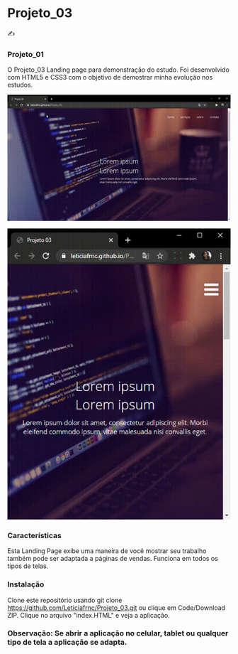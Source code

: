 # Projeto_03
✍️ 

### Projeto_01

O Projeto_03 Landing page para demonstração do estudo. Foi desenvolvido  com HTML5 e CSS3 com o objetivo de demostrar minha evolução nos estudos.

![Screenshot](Projeto03.gif)

![Screenshot](Projeto03mobile.gif)


### Características
Esta Landing Page exibe uma maneira de você mostrar seu trabalho também pode ser adaptada a páginas de vendas. Funciona em todos os tipos de telas.

### Instalação 

Clone este repositório usando git clone https://github.com/Leticiafrnc/Projeto_03.git ou clique em Code/Download ZIP.
Clique no arquivo "index.HTML" e veja a aplicação.

### Observação: Se abrir a aplicação no celular, tablet ou qualquer tipo de tela a aplicação se adapta.
